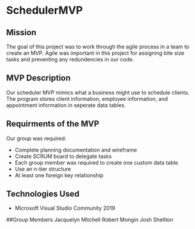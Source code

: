 # SchedulerMVP

## Mission
The goal of this project was to work through the agile process in a team to create an MVP. Agile was important in this project for assigning bite size tasks and preventing any redundencies in our code.

## MVP Description
Our scheduler MVP mimics what a business might use to schedule clients. The program stores client information, employee information, and appointment information in seperate data tables. 

## Requirments of the MVP
Our group was required:
- Complete planning documentation and wireframe
- Create SCRUM board to delegate tasks
- Each group member was required to create one custom data table
- Use an n-tier structure
- At least one foreign key relationship

## Technologies Used
- Microsoft Visual Studio Community 2019

##Group Members
Jacquelyn Mitchell
Robert Mongin
Josh Shellton
